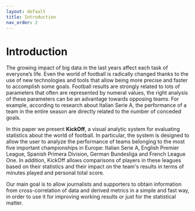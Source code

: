 ```yaml
---
layout: default
title: Introduction
nav_order: 2
---
```


# Introduction

The growing impact of big data in the last years affect each task of everyone’s life.  Even the world of football is radically changed thanks to the use of new technologies and tools that allow being more precise and faster to accomplish some goals.
Football results are strongly related to lots of parameters that often are represented by numeral values, the right analysis of these parameters can be an advantage towards opposing teams. For example, according to research about Italian Serie A, the performance of a team in the entire season are directly related to the number of conceded goals.

In this paper we present **KickOff**, a visual analytic system for evaluating statistics about the world of football. In particular, the system is designed to allow the user to analyze the performance of teams belonging to the most five important championships in Europe: Italian Serie A, English Premier League, Spanish Primera Division, German Bundesliga and French League One. In addition, KickOff allows comparisons of players in these leagues based on their statistics and their impact on the team's results in terms of minutes played and personal total score.

Our main goal is to allow journalists and supporters to obtain information from cross-correlation of data and derived metrics in a simple and fast way, in order to use it for improving working results or just for the statistical matter.
